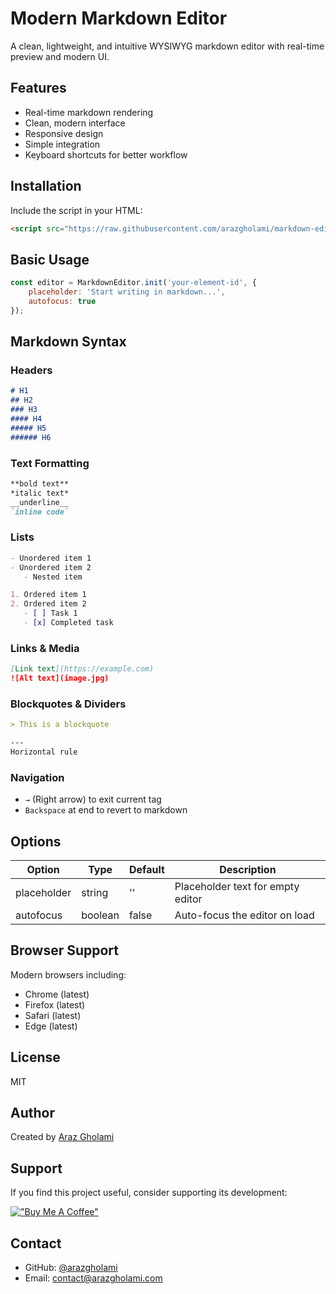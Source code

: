 # Modern Markdown Editor

A clean, lightweight, and intuitive WYSIWYG markdown editor with real-time preview and modern UI.

## Features

- Real-time markdown rendering
- Clean, modern interface
- Responsive design
- Simple integration
- Keyboard shortcuts for better workflow

## Installation

Include the script in your HTML:

```html
<script src="https://raw.githubusercontent.com/arazgholami/markdown-editor/main/wysiwyg-markdown-editor.js"></script>
```

## Basic Usage

```javascript
const editor = MarkdownEditor.init('your-element-id', {
    placeholder: 'Start writing in markdown...',
    autofocus: true
});
```

## Markdown Syntax

### Headers
```markdown
# H1
## H2
### H3
#### H4
##### H5
###### H6
```

### Text Formatting
```markdown
**bold text**
*italic text*
__underline__
`inline code`
```

### Lists
```markdown
- Unordered item 1
- Unordered item 2
   - Nested item

1. Ordered item 1
2. Ordered item 2
   - [ ] Task 1
   - [x] Completed task
```

### Links & Media
```markdown
[Link text](https://example.com)
![Alt text](image.jpg)
```

### Blockquotes & Dividers
```markdown
> This is a blockquote

---
Horizontal rule
```

### Navigation
- `→` (Right arrow) to exit current tag
- `Backspace` at end to revert to markdown

## Options

| Option     | Type    | Default | Description                     |
|------------|---------|---------|---------------------------------|
| placeholder| string  | ''      | Placeholder text for empty editor |
| autofocus  | boolean | false   | Auto-focus the editor on load   |

## Browser Support

Modern browsers including:
- Chrome (latest)
- Firefox (latest)
- Safari (latest)
- Edge (latest)

## License

MIT

## Author

Created by [Araz Gholami](https://arazgholami.com)

## Support

If you find this project useful, consider supporting its development:

[!["Buy Me A Coffee"](https://cdn.buymeacoffee.com/buttons/v2/default-yellow.png)](https://www.buymeacoffee.com/arazgholami)

## Contact

- GitHub: [@arazgholami](https://github.com/arazgholami)
- Email: contact@arazgholami.com
